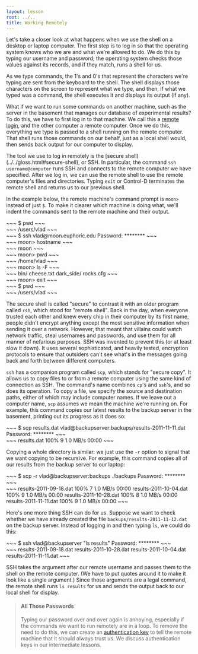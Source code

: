 ```yaml
---
layout: lesson
root: ../..
title: Working Remotely
---
```

Let's take a closer look at what happens when we use the shell
on a desktop or laptop computer.
The first step is to log in
so that the operating system knows who we are and what we're allowed to do.
We do this by typing our username and password;
the operating system checks those values against its records,
and if they match,
runs a shell for us.

As we type commands,
the 1's and 0's that represent the characters we're typing are sent from the keyboard to the shell.
The shell displays those characters on the screen to represent what we type,
and then,
if what we typed was a command,
the shell executes it and displays its output (if any).

What if we want to run some commands on another machine,
such as the server in the basement that manages our database of experimental results?
To do this,
we have to first log in to that machine.
We call this a [remote login](../../gloss.html#remote-login),
and the other computer a remote computer.
Once we do this,
everything we type is passed to a shell running on the remote computer.
That shell runs those commands on our behalf,
just as a local shell would,
then sends back output for our computer to display.

The tool we use to log in remotely is the [secure shell)(../../gloss.html#secure-shell),
or SSH.
In particular, the command `ssh username@computer`
runs SSH and connects to the remote computer we have specified.
After we log in,
we can use the remote shell to use the remote computer's files and directories.
Typing `exit` or Control-D
terminates the remote shell and returns us to our previous shell.

In the example below,
the remote machine's command prompt is `moon>`
instead of just `$`.
To make it clearer which machine is doing what,
we'll indent the commands sent to the remote machine
and their output.

<div class="in" markdown="1">
~~~
$ pwd
~~~
</div>
<div class="out" markdown="1">
~~~
/users/vlad
~~~
</div>
<div class="in" markdown="1">
~~~
$ ssh vlad@moon.euphoric.edu
Password: ********
~~~
</div>
<div class="in" markdown="1">
~~~
    moon> hostname
~~~
</div>
<div class="out" markdown="1">
~~~
    moon
~~~
</div>
<div class="in" markdown="1">
~~~
    moon> pwd
~~~
</div>
<div class="out" markdown="1">
~~~
    /home/vlad
~~~
</div>
<div class="in" markdown="1">
~~~
    moon> ls -F
~~~
</div>
<div class="out" markdown="1">
~~~
    bin/     cheese.txt   dark_side/   rocks.cfg
~~~
</div>
<div class="in" markdown="1">
~~~
    moon> exit
~~~
</div>
<div class="in" markdown="1">
~~~
$ pwd
~~~
</div>
<div class="out" markdown="1">
~~~
/users/vlad
~~~
</div>

The secure shell is called "secure" to contrast it with an older program called `rsh`,
which stood for "remote shell".
Back in the day,
when everyone trusted each other and knew every chip in their computer by its first name,
people didn't encrypt anything except the most sensitive information when sending it over a network.
However,
that meant that villains could watch network traffic,
steal usernames and passwords,
and use them for all manner of nefarious purposes.
SSH was invented to prevent this (or at least slow it down).
It uses several sophisticated, and heavily tested, encryption protocols
to ensure that outsiders can't see what's in the messages
going back and forth between different computers.

`ssh` has a companion program called `scp`,
which stands for "secure copy".
It allows us to copy files to or from a remote computer using the same kind of connection as SSH.
The command's name combines `cp`'s and `ssh`'s,
and so does its operation.
To copy a file,
we specify the source and destination paths,
either of which may include computer names.
If we leave out a computer name,
`scp` assumes we mean the machine we're running on.
For example,
this command copies our latest results to the backup server in the basement,
printing out its progress as it does so:

<div class="in" markdown="1">
~~~
$ scp results.dat vlad@backupserver:backups/results-2011-11-11.dat
Password: ********
~~~
</div>
<div class="out" markdown="1">
~~~
results.dat              100%  9  1.0 MB/s 00:00
~~~
</div>

Copying a whole directory is similar:
we just use the `-r` option to signal that we want copying to be recursive.
For example,
this command copies all of our results from the backup server to our laptop:

<div class="in" markdown="1">
~~~
$ scp -r vlad@backupserver:backups ./backups
Password: ********
~~~
</div>
<div class="out" markdown="1">
~~~
results-2011-09-18.dat              100%  7  1.0 MB/s 00:00
results-2011-10-04.dat              100%  9  1.0 MB/s 00:00
results-2011-10-28.dat              100%  8  1.0 MB/s 00:00
results-2011-11-11.dat              100%  9  1.0 MB/s 00:00
~~~
</div>

Here's one more thing SSH can do for us.
Suppose we want to check whether we have already created the file
`backups/results-2011-11-12.dat` on the backup server.
Instead of logging in and then typing `ls`,
we could do this:

<div class="in" markdown="1">
~~~
$ ssh vlad@backupserver "ls results"
Password: ********
~~~
</div>
<div class="out" markdown="1">
~~~
results-2011-09-18.dat  results-2011-10-28.dat
results-2011-10-04.dat  results-2011-11-11.dat
~~~
</div>

SSH takes the argument after our remote username
and passes them to the shell on the remote computer.
(We have to put quotes around it to make it look like a single argument.)
Since those arguments are a legal command,
the remote shell runs `ls results` for us
and sends the output back to our local shell for display.

> #### All Those Passwords
>
> Typing our password over and over again is annoying,
> especially if the commands we want to run remotely are in a loop.
> To remove the need to do this,
> we can create an [authentication key](../../../gloss.html#authentication-key)
> to tell the remote machine
> that it should always trust us.
> We discuss authentication keys in our intermediate lessons.
